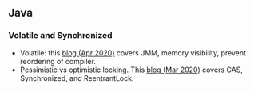 ## Java

### Volatile and Synchronized
* Volatile: this [blog (Apr 2020)](https://mp.weixin.qq.com/s/Oa3tcfAFO9IgsbE22C5TEg) covers JMM, memory visibility, prevent reordering of compiler.
* Pessimistic vs optimistic locking. This [blog (Mar 2020)](https://mp.weixin.qq.com/s/WtAdXvaRuBZ-SXayIKu1mA) covers CAS, Synchronized, and ReentrantLock.
